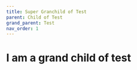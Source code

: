 ```yaml
---
title: Super Granchild of Test
parent: Child of Test
grand_parent: Test
nav_order: 1
---
```


# I am a grand child of test

